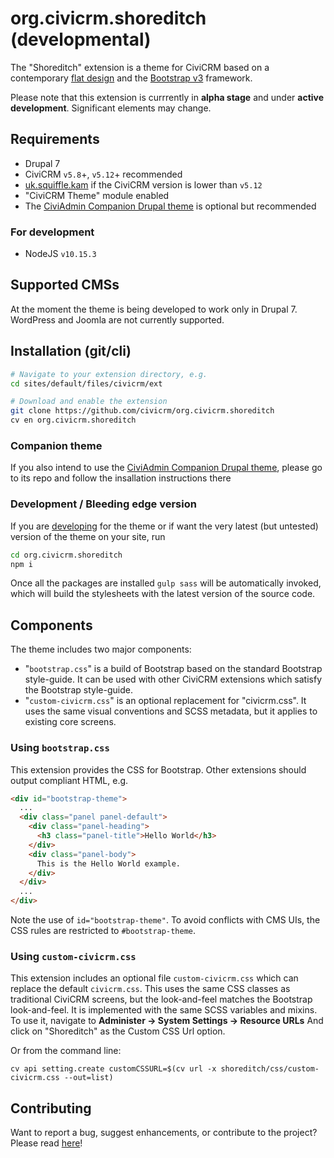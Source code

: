 # org.civicrm.shoreditch (developmental)

The "Shoreditch" extension is a theme for CiviCRM based on a contemporary [flat design](https://en.wikipedia.org/wiki/Flat_design) and
the [Bootstrap v3](https://getbootstrap.com/docs/3.3/) framework.

Please note that this extension is currrently in **alpha stage** and under **active development**. Significant elements may change.

## Requirements
* Drupal 7
* CiviCRM `v5.8`+, `v5.12`+ recommended
* [uk.squiffle.kam](https://github.com/aydun/uk.squiffle.kam) if the CiviCRM version is lower than `v5.12`
* "CiviCRM Theme" module enabled
* The [CiviAdmin Companion Drupal theme](https://github.com/compucorp/shoreditch-companion-d7-theme) is optional but  recommended

### For development
* NodeJS `v10.15.3`

## Supported CMSs
At the moment the theme is being developed to work only in Drupal 7. WordPress and Joomla are not currently supported.

## Installation (git/cli)
```bash
# Navigate to your extension directory, e.g.
cd sites/default/files/civicrm/ext

# Download and enable the extension
git clone https://github.com/civicrm/org.civicrm.shoreditch
cv en org.civicrm.shoreditch
```

### Companion theme
If you also intend to use the [CiviAdmin Companion Drupal theme](https://github.com/compucorp/shoreditch-companion-d7-theme), please go to its repo and follow the insallation instructions there

### Development / Bleeding edge version
If you are [developing](CONTRIBUTING.md#code-contributions) for the theme or if want the very latest (but untested) version of the theme on your site, run
```bash
cd org.civicrm.shoreditch
npm i
```

Once all the packages are installed `gulp sass` will be automatically invoked, which will build the stylesheets with the latest version of the source code.

## Components
The theme includes two major components:

 * "`bootstrap.css`" is a build of Bootstrap based on the standard Bootstrap style-guide. It can be used with other CiviCRM extensions which satisfy the Bootstrap style-guide.
 * "`custom-civicrm.css`" is an optional replacement for "civicrm.css". It uses the same visual conventions and SCSS metadata, but it applies to existing core screens.

### Using `bootstrap.css`

This extension provides the CSS for Bootstrap.  Other extensions should output compliant HTML, e.g.

```html
<div id="bootstrap-theme">
  ...
  <div class="panel panel-default">
    <div class="panel-heading">
      <h3 class="panel-title">Hello World</h3>
    </div>
    <div class="panel-body">
      This is the Hello World example.
    </div>
  </div>
  ...
</div>
```

Note the use of `id="bootstrap-theme"`.  To avoid conflicts with CMS UIs, the CSS rules are
restricted to `#bootstrap-theme`.

### Using `custom-civicrm.css`

This extension includes an optional file `custom-civicrm.css` which can replace the default
`civicrm.css`.  This uses the same CSS classes as traditional CiviCRM screens, but the
look-and-feel matches the Bootstrap look-and-feel.  It is implemented with the same SCSS variables
and mixins. To use it, navigate to **Administer -> System Settings -> Resource URLs** And click on
"Shoreditch" as the Custom CSS Url option.

Or from the command line:

```
cv api setting.create customCSSURL=$(cv url -x shoreditch/css/custom-civicrm.css --out=list)
```

## Contributing
Want to report a bug, suggest enhancements, or contribute to the project? Please read [here](CONTRIBUTING.md)!
